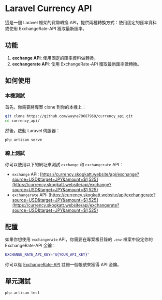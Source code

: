 # Laravel Currency API

這是一個 Laravel 框架的貨幣轉換 API，提供兩種轉換方式：使用固定的匯率資料或使用 ExchangeRate-API 獲取最新匯率。

## 功能

1. **exchange API**: 使用固定的匯率資料做轉換。
2. **exchangerate API**: 使用 ExchangeRate-API 獲取最新匯率做轉換。

## 如何使用

### 本機測試

首先，你需要將專案 clone 到你的本機上：

```bash
git clone https://github.com/wayne79687968/currency_api.git
cd currency_api/
```

然後，啟動 Laravel 伺服器：

```bash
php artisan serve
```

### 線上測試

你可以使用以下的網址來測試 `exchange` 和 `exchangerate` API：

- `exchange` API: [https://currency.skogkatt.website/api/exchange?source=USD&target=JPY&amount=$1,525](https://currency.skogkatt.website/api/exchange?source=USD&target=JPY&amount=$1,525)
- `exchangerate` API: [https://currency.skogkatt.website/api/exchangerate?source=USD&target=JPY&amount=$1,525](https://currency.skogkatt.website/api/exchangerate?source=USD&target=JPY&amount=$1,525)

## 配置

如果你想使用 `exchangerate` API，你需要在專案根目錄的 `.env` 檔案中設定你的 ExchangeRate-API 金鑰：

```bash
EXCHANGE_RATE_API_KEY="${YOUR_API_KEY}"
```

你可以從 [ExchangeRate-API](https://www.exchangerate-api.com/) 註冊一個帳號來獲得 API 金鑰。

## 單元測試

```bash
php artisan test
```